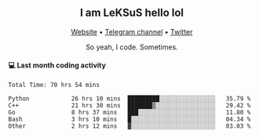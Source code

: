 <h2 align="center">I am LeKSuS hello lol</h2>
<div align="center">
  <a href="https://leksus.net">Website</a> •
  <a href="https://t.me/leksus_was_here">Telegram channel</a> •
  <a href="https://twitter.com/___LeKSuS___">Twitter</a>
</div>
<p align="center">So yeah, I code. Sometimes.</p>

#### :computer: Last month coding activity
<!--START_SECTION:waka-->

```text
Total Time: 70 hrs 54 mins

Python            26 hrs 10 mins  █████████░░░░░░░░░░░░░░░░   35.79 %
C++               21 hrs 30 mins  ███████▒░░░░░░░░░░░░░░░░░   29.42 %
Go                8 hrs 37 mins   ███░░░░░░░░░░░░░░░░░░░░░░   11.80 %
Bash              3 hrs 10 mins   █░░░░░░░░░░░░░░░░░░░░░░░░   04.34 %
Other             2 hrs 12 mins   ▓░░░░░░░░░░░░░░░░░░░░░░░░   03.03 %
```

<!--END_SECTION:waka-->

<!-- flag{4_l0t_0f_1nter35t1ng_th1ng5_4r3_1n_publ1c_d0m41n} -->
